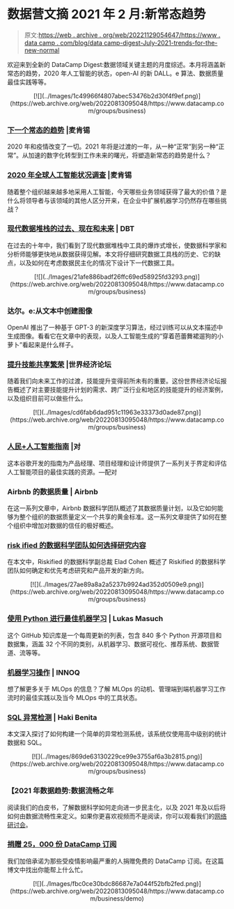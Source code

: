 # 数据营文摘 2021 年 2 月:新常态趋势

> 原文:[https://web . archive . org/web/20221129054647/https://www . data camp . com/blog/data camp-digest-July-2021-trends-for-the-new-normal](https://web.archive.org/web/20221129054647/https://www.datacamp.com/blog/datacamp-digest-february-2021-trends-for-the-new-normal)

欢迎来到全新的 DataCamp Digest:数据领域关键主题的月度综述。本月将涵盖新常态的趋势，2020 年人工智能的状态，open-AI 的新 DALL。e 算法、数据质量最佳实践等等。

<center>[![](../Images/1c49966f4807abec53476b2d30f4f9ef.png)](https://web.archive.org/web/20220813095048/https://www.datacamp.com/groups/business)</center>

### [下一个常态的趋势](https://web.archive.org/web/20220813095048/https://www.mckinsey.com/featured-insights/leadership/the-next-normal-arrives-trends-that-will-define-2021-and-beyond) |麦肯锡

2020 年和疫情改变了一切。2021 年将是过渡的一年，从一种“正常”到另一种“正常”。从加速的数字化转型到工作未来的曙光，将塑造新常态的趋势是什么？

### [2020 年全球人工智能状况调查](https://web.archive.org/web/20220813095048/https://www.mckinsey.com/business-functions/mckinsey-analytics/our-insights/global-survey-the-state-of-ai-in-2020) |麦肯锡

随着整个组织越来越多地采用人工智能，今天哪些业务领域获得了最大的价值？是什么将领导者与该领域的其他人区分开来，在企业中扩展机器学习仍然存在哪些挑战？

### [现代数据堆栈的过去、现在和未来](https://web.archive.org/web/20220813095048/https://blog.getdbt.com/future-of-the-modern-data-stack/) | DBT

在过去的十年中，我们看到了现代数据堆栈中工具的爆炸式增长，使数据科学家和分析师能够更快地从数据获得见解。本文将仔细研究数据工具栈的历史、它的缺点，以及如何在考虑数据民主化的情况下设计下一代数据工具。

<center>[![](../Images/21afe886badf26ffc69ed58925fd3293.png)](https://web.archive.org/web/20220813095048/https://www.datacamp.com/groups/business)</center>

### 达尔。e:从文本中创建图像

OpenAI 推出了一种基于 GPT-3 的新深度学习算法，经过训练可以从文本描述中生成图像。看看它在文章中的表现，以及人工智能生成的“穿着芭蕾舞裙遛狗的小萝卜”看起来是什么样子。

### [提升技能共享繁荣](https://web.archive.org/web/20220813095048/https://www.weforum.org/reports/upskilling-for-shared-prosperity) |世界经济论坛

随着我们向未来工作的过渡，技能提升变得前所未有的重要。这份世界经济论坛报告概述了对主要技能提升计划的需求、跨广泛行业和地区的技能提升的经济案例，以及组织目前可以做些什么。

<center>[![](../Images/cd6fab6dad951c11963e33373d0ade87.png)](https://web.archive.org/web/20220813095048/https://www.datacamp.com/groups/business)</center>

### [人民+人工智能指南](https://web.archive.org/web/20220813095048/https://pair.withgoogle.com/guidebook/) |对

这本谷歌开发的指南为产品经理、项目经理和设计师提供了一系列关于界定和评估人工智能项目的最佳实践的资源。—配对

### Airbnb 的数据质量 | Airbnb

在这一系列文章中，Airbnb 数据科学团队概述了其数据质量计划，以及它如何能够为整个组织的数据质量定义一个共享的黄金标准。这一系列文章提供了如何在整个组织中增加对数据的信任的极好概述。

### [risk ified 的数据科学团队如何选择研究内容](https://web.archive.org/web/20220813095048/https://medium.com/riskified-technology/how-we-choose-what-to-research-57acb835fdd7)

在本文中，Riskified 的数据科学副总裁 Elad Cohen 概述了 Riskified 的数据科学团队如何确定和优先考虑研究和产品开发的新方向。

<center>[![](../Images/27ae89a8a2a5237b9924ad352d0509e9.png)](https://web.archive.org/web/20220813095048/https://www.datacamp.com/groups/business)</center>

### [使用 Python 进行最佳机器学习](https://web.archive.org/web/20220813095048/https://github.com/ml-tooling/best-of-ml-python) | Lukas Masuch

这个 GitHub 知识库是一个每周更新的列表，包含 840 多个 Python 开源项目和数据集，涵盖 32 个不同的类别，从机器学习、数据可视化、推荐系统、数据管道、流等等。

### [机器学习操作](https://web.archive.org/web/20220813095048/https://ml-ops.org/) | INNOQ

想了解更多关于 MLOps 的信息？了解 MLOps 的动机、管理端到端机器学习工作流时的最佳实践以及当今 MLOps 中的工具状态。

### [SQL 异常检测](https://web.archive.org/web/20220813095048/https://hakibenita.com/sql-anomaly-detection) | Haki Benita

本文深入探讨了如何构建一个简单的异常检测系统，该系统仅使用高中级别的统计数据和 SQL。

<center>[![](../Images/869de63130229ce99e3755af6a3b2815.png)](https://web.archive.org/web/20220813095048/https://www.datacamp.com/groups/business)</center>

### 【2021 年数据趋势:数据流畅之年

阅读我们的白皮书，了解数据科学如何走向进一步民主化，以及 2021 年及以后将如何由数据流畅性来定义。如果你更喜欢视频而不是阅读，你可以观看我们的[网络研讨会](https://web.archive.org/web/20220813095048/https://www.datacamp.com/resources/webinars/data-trends-2021)。

### [捐赠 25，000 份 DataCamp 订阅](https://web.archive.org/web/20220813095048/https://www.datacamp.com/community/blog/datacamp-donates)

我们加倍承诺为那些受疫情影响最严重的人捐赠免费的 DataCamp 订阅。在这篇博文中找出你能帮上什么忙。

<center>[![](../Images/fbc0ce30bdc86687e7a044f52bfb2fed.png)](https://web.archive.org/web/20220813095048/https://www.datacamp.com/business/demo)</center>